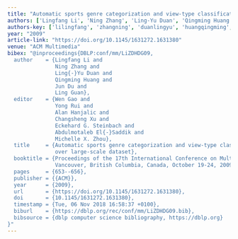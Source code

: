 ```yaml
---
title: "Automatic sports genre categorization and view-type classification over large-scale dataset"
authors: ['Lingfang Li', 'Ning Zhang', 'Ling-Yu Duan', 'Qingming Huang', 'Jun Du', 'Ling Guan']
authors-key: ['lilingfang', 'zhangning', 'duanlingyu', 'huangqingming', 'dujun', 'guanling']
year: "2009"
article-link: "https://doi.org/10.1145/1631272.1631380"
venue: "ACM Multimedia"
bibex: "@inproceedings{DBLP:conf/mm/LiZDHDG09,
  author    = {Lingfang Li and
               Ning Zhang and
               Ling{-}Yu Duan and
               Qingming Huang and
               Jun Du and
               Ling Guan},
  editor    = {Wen Gao and
               Yong Rui and
               Alan Hanjalic and
               Changsheng Xu and
               Eckehard G. Steinbach and
               Abdulmotaleb El{-}Saddik and
               Michelle X. Zhou},
  title     = {Automatic sports genre categorization and view-type classification
               over large-scale dataset},
  booktitle = {Proceedings of the 17th International Conference on Multimedia 2009,
               Vancouver, British Columbia, Canada, October 19-24, 2009},
  pages     = {653--656},
  publisher = {{ACM}},
  year      = {2009},
  url       = {https://doi.org/10.1145/1631272.1631380},
  doi       = {10.1145/1631272.1631380},
  timestamp = {Tue, 06 Nov 2018 16:58:37 +0100},
  biburl    = {https://dblp.org/rec/conf/mm/LiZDHDG09.bib},
  bibsource = {dblp computer science bibliography, https://dblp.org}
}"
---
```

